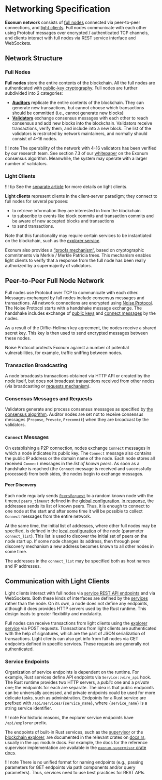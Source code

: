 # Networking Specification

**Exonum network** consists of [full nodes](../glossary.md#full-node)
connected via peer-to-peer connections, and
[light clients](../glossary.md#light-client).
Full nodes communicate with each other using Protobuf messages
over encrypted / authenticated TCP channels, and clients interact
with full nodes via REST service interface and WebSockets.

## Network Structure

### Full Nodes

**Full nodes** store the entire contents of the blockchain. All the full nodes
are authenticated with
[public-key cryptography](../glossary.md#digital-signature).
Full nodes are further subdivided into 2 categories:

- [**Auditors**](../glossary.md#auditor) replicate the entire contents of the
  blockchain. They can generate new transactions, but cannot choose which
  transactions should be committed (i.e., cannot generate new blocks)
- [**Validators**](../glossary.md#validator) exchange consensus messages with
  each other to reach consensus and add new blocks into the blockchain.
  Validators receive transactions, verify them,
  and include into a new block. The list of the validators is restricted by
  network maintainers, and normally should consist of 4–16 nodes.

!!! note
    The operability of the network with 4-16 validators has been verified by
    our research team. See section 7.3 of our [whitepaper][whitepaper] on the
    Exonum consensus algorithm. Meanwhile, the system may operate with a
    larger number of validators.

### Light Clients

!!! tip
    See the [separate article](../architecture/clients.md) for more details on
    light clients.

**Light clients** represent clients in the client-server paradigm; they connect
to full nodes for several purposes:

- to retrieve information they are interested in from the blockchain
- to subscribe to events like block commits and transaction commits
  and be aware of new accepted blocks and transactions
- to send transactions.

Note that this functionality may require certain services to be instantiated
on the blockchain, such as the [explorer service](other-services.md#explorer).

Exonum also provides a [“proofs mechanism”](../glossary.md#merkle-proof),
based on cryptographic commitments via Merkle / Merkle Patricia
trees. This mechanism enables light clients to verify that a response from the
full node has been really authorized by a supermajority of validators.

## Peer-to-Peer Full Node Network

Full nodes use Protobuf over TCP to communicate with each other.
Messages exchanged by full nodes include consensus messages and transactions.
All network connections are encrypted using [Noise Protocol][noise].
The Noise Protocol starts with a handshake message exchange.
The handshake includes exchange of [public keys][DH] and
[connect messages](#connect-messages) by the nodes.

As a result of the Diffie-Hellman key agreement, the nodes receive a shared
secret key. This key is then used to send encrypted messages between these
nodes.

Noise Protocol protects Exonum against a number of potential vulnerabilities,
for example, traffic sniffing between nodes.

### Transaction Broadcasting

A node broadcasts transactions obtained via HTTP API or created
by the node itself, but does not broadcast transactions received
from other nodes (via broadcasting or [requests mechanism](consensus/requests.md)).

### Consensus Messages and Requests

Validators generate and process consensus messages as specified
by [the consensus algorithm](consensus/specification.md).
Auditor nodes are set not to receive consensus messages (`Propose`, `Prevote`,
`Precommit`) when they are broadcast by the validators.

### `Connect` Messages

On establishing a P2P connection, nodes exchange `Connect` messages
in which a node indicates its public key. The `Connect` message also contains
the public IP address or the domain name of the node.
Each node stores all received `Connect` messages in
the _list of known peers_. As soon as a handshake is reached (the `Connect`
message is received and successfully processed) from both sides, the nodes begin
to exchange messages.

#### Peer Discovery

Each node regularly sends [`PeersRequest`](consensus/requests.md#peersrequest)
to a random known node with the timeout `peers_timeout` defined in the
[global configuration](../architecture/configuration.md).
[In response](consensus/requests.md#peersrequest), the addressee sends its
list of known peers. Thus, it is enough to connect to one node at the start and
after some time it will be possible to collect `Connect` messages from the
entire network.

At the same time, the initial list of addresses, where other full nodes may
be specified, is defined in the [local configuration](../glossary.md#local-configuration)
 of the node (parameter `connect_list`). This list is used to discover
the initial set of peers on the node start up. If some node changes its address,
then through peer discovery mechanism a new address becomes known to
all other nodes in some time.

The addresses in the `connect_list` may be specified both as host
names and IP addresses.

## Communication with Light Clients

Light clients interact with full nodes via
[service REST API endpoints](../glossary.md#service-endpoint) and via
WebSockets. Both these kinds of interfaces are defined by the
[services](../architecture/services.md) rather than the node.
On its own, a node does not define any endpoints, although it does
provides HTTP servers used by the Rust runtime. This design leads to
greater flexibility and modularity.

Full nodes can receive transactions from light clients using
the [explorer service](other-services.md#explorer) via POST requests.
Transactions from light clients are authenticated with the help of
signatures, which are the part of JSON serialization of transactions.
Light clients can also get info from full nodes via GET endpoints
defined in specific services. These requests are generally not authenticated.

### Service Endpoints

Organization of service endpoints is dependent on the runtime.
For example, Rust services define API endpoints via
`Service::wire_api` hook. The Rust runtime provides two HTTP servers,
a *public* one and a *private* one; the endpoints for each are separate.
The idea is that public endpoints can be universally accessed, and
private endpoints could be used for more delicate tasks, such as administration.
Endpoints for a Rust service are prefixed with `/api/services/{service_name}`,
where `{service_name}` is a string service identifier.

!!! note
    For historic reasons, the explorer service endpoints have
    `/api/explorer` prefix.

The endpoints of built-in Rust services, such as the [supervisor](supervisor.md)
or the [blockchain explorer](other-services.md#explorer), are documented
in the relevant crates on [docs.rs](https://docs.rs/), usually in the `api` module
docs. For example, the docs for the reference supervisor implementation are available
in the [`exonum-supervisor` crate docs][supervisor-docs].

!!! note
    There is no unified format for naming endpoints (e.g., passing parameters
    for GET endpoints via path components and/or query parameters).
    Thus, services need to use best practices for REST APIs.

[whitepaper]: https://bitfury.com/content/downloads/wp_consensus_181227.pdf
[noise]: https://noiseprotocol.org/
[DH]: https://en.wikipedia.org/wiki/Diffie%E2%80%93Hellman_key_exchange
[supervisor-docs]: https://docs.rs/exonum-supervisor/latest/exonum_supervisor/api/index.html
